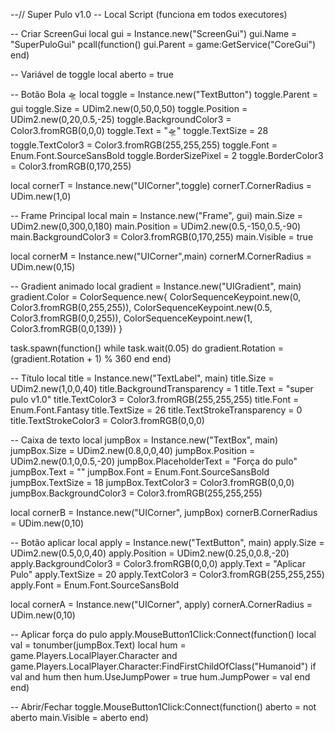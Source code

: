 --// Super Pulo v1.0
-- Local Script (funciona em todos executores)

-- Criar ScreenGui
local gui = Instance.new("ScreenGui")
gui.Name = "SuperPuloGui"
pcall(function()
    gui.Parent = game:GetService("CoreGui")
end)

-- Variável de toggle
local aberto = true

-- Botão Bola 🛸
local toggle = Instance.new("TextButton")
toggle.Parent = gui
toggle.Size = UDim2.new(0,50,0,50)
toggle.Position = UDim2.new(0,20,0.5,-25)
toggle.BackgroundColor3 = Color3.fromRGB(0,0,0)
toggle.Text = "🛸"
toggle.TextSize = 28
toggle.TextColor3 = Color3.fromRGB(255,255,255)
toggle.Font = Enum.Font.SourceSansBold
toggle.BorderSizePixel = 2
toggle.BorderColor3 = Color3.fromRGB(0,170,255)

local cornerT = Instance.new("UICorner",toggle)
cornerT.CornerRadius = UDim.new(1,0)

-- Frame Principal
local main = Instance.new("Frame", gui)
main.Size = UDim2.new(0,300,0,180)
main.Position = UDim2.new(0.5,-150,0.5,-90)
main.BackgroundColor3 = Color3.fromRGB(0,170,255)
main.Visible = true

local cornerM = Instance.new("UICorner",main)
cornerM.CornerRadius = UDim.new(0,15)

-- Gradient animado
local gradient = Instance.new("UIGradient", main)
gradient.Color = ColorSequence.new{
    ColorSequenceKeypoint.new(0, Color3.fromRGB(0,255,255)),
    ColorSequenceKeypoint.new(0.5, Color3.fromRGB(0,0,255)),
    ColorSequenceKeypoint.new(1, Color3.fromRGB(0,0,139))
}

task.spawn(function()
    while task.wait(0.05) do
        gradient.Rotation = (gradient.Rotation + 1) % 360
    end
end)

-- Título
local title = Instance.new("TextLabel", main)
title.Size = UDim2.new(1,0,0,40)
title.BackgroundTransparency = 1
title.Text = "super pulo v1.0"
title.TextColor3 = Color3.fromRGB(255,255,255)
title.Font = Enum.Font.Fantasy
title.TextSize = 26
title.TextStrokeTransparency = 0
title.TextStrokeColor3 = Color3.fromRGB(0,0,0)

-- Caixa de texto
local jumpBox = Instance.new("TextBox", main)
jumpBox.Size = UDim2.new(0.8,0,0,40)
jumpBox.Position = UDim2.new(0.1,0,0.5,-20)
jumpBox.PlaceholderText = "Força do pulo"
jumpBox.Text = ""
jumpBox.Font = Enum.Font.SourceSansBold
jumpBox.TextSize = 18
jumpBox.TextColor3 = Color3.fromRGB(0,0,0)
jumpBox.BackgroundColor3 = Color3.fromRGB(255,255,255)

local cornerB = Instance.new("UICorner", jumpBox)
cornerB.CornerRadius = UDim.new(0,10)

-- Botão aplicar
local apply = Instance.new("TextButton", main)
apply.Size = UDim2.new(0.5,0,0,40)
apply.Position = UDim2.new(0.25,0,0.8,-20)
apply.BackgroundColor3 = Color3.fromRGB(0,0,0)
apply.Text = "Aplicar Pulo"
apply.TextSize = 20
apply.TextColor3 = Color3.fromRGB(255,255,255)
apply.Font = Enum.Font.SourceSansBold

local cornerA = Instance.new("UICorner", apply)
cornerA.CornerRadius = UDim.new(0,10)

-- Aplicar força do pulo
apply.MouseButton1Click:Connect(function()
    local val = tonumber(jumpBox.Text)
    local hum = game.Players.LocalPlayer.Character and game.Players.LocalPlayer.Character:FindFirstChildOfClass("Humanoid")
    if val and hum then
        hum.UseJumpPower = true
        hum.JumpPower = val
    end
end)

-- Abrir/Fechar
toggle.MouseButton1Click:Connect(function()
    aberto = not aberto
    main.Visible = aberto
end)
